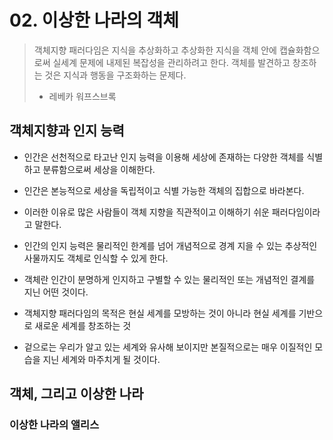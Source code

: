 # 02. 이상한 나라의 객체
> 객체지향 패러다임은 지식을 추상화하고 추상화한 지식을 객체 안에 캡슐화함으로써 실세계 문제에 내제된 복잡성을 관리하려고 한다. 객체를 발견하고 창조하는 것은 지식과 행동을 구조화하는 문제다.
> - 레베카 워프스브록

## 객체지향과 인지 능력
- 인간은 선천적으로 타고난 인지 능력을 이용해 세상에 존재하는 다양한 객체를 식별하고 분류함으로써 세상을 이해한다.
- 인간은 본능적으로 세상을 독립적이고 식별 가능한 객체의 집합으로 바라본다.
- 이러한 이유로 많은 사람들이 객체 지향을 직관적이고 이해하기 쉬운 패러다임이라고 말한다.
- 인간의 인지 능력은 물리적인 한계를 넘어 개념적으로 경계 지을 수 있는 추상적인 사물까지도 객체로 인식할 수 있게 한다.

- 객체란 인간이 분명하게 인지하고 구별할 수 있는 물리적인 또는 개념적인 결계를 지닌 어떤 것이다.
- 객체지향 패러다임의 목적은 현실 세계를 모방하는 것이 아니라 현실 세계를 기반으로 새로운 세계를 창조하는 것
- 겉으로는 우리가 알고 있는 세계와 유사해 보이지만 본질적으로는 매우 이질적인 모습을 지닌 세계와 마주치게 될 것이다.

## 객체, 그리고 이상한 나라
### 이상한 나라의 앨리스
